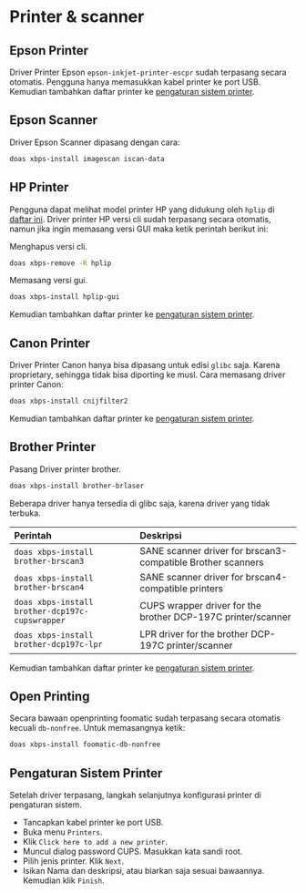 # Printer & scanner

## Epson Printer

Driver Printer Epson `epson-inkjet-printer-escpr` sudah terpasang secara otomatis. Pengguna hanya memasukkan kabel printer ke port USB. Kemudian tambahkan daftar printer ke [pengaturan sistem printer](#pengaturan-sistem-printer).

## Epson Scanner

Driver Epson Scanner dipasang dengan cara:

```sh
doas xbps-install imagescan iscan-data
```

## HP Printer

Pengguna dapat melihat model printer HP yang didukung oleh `hplip` di [daftar ini](https://developers.hp.com/hp-linux-imaging-and-printing/supported_devices/index). Driver printer HP versi cli sudah terpasang secara otomatis, namun jika ingin memasang versi GUI maka ketik perintah berikut ini:

Menghapus versi cli.

```sh
doas xbps-remove -R hplip
```

Memasang versi gui.

```sh
doas xbps-install hplip-gui
```

Kemudian tambahkan daftar printer ke [pengaturan sistem printer](#pengaturan-sistem-printer).

## Canon Printer

Driver Printer Canon hanya bisa dipasang untuk edisi `glibc` saja. Karena proprietary, sehingga tidak bisa diporting ke musl. Cara memasang driver printer Canon:

```sh
doas xbps-install cnijfilter2
```

Kemudian tambahkan daftar printer ke [pengaturan sistem printer](#pengaturan-sistem-printer).

## Brother Printer

Pasang Driver printer brother.

```sh
doas xbps-install brother-brlaser
```

Beberapa driver hanya tersedia di glibc saja, karena driver yang tidak terbuka.

| Perintah                                        | Deskripsi                                                    |
| :---------------------------------------------- | :----------------------------------------------------------- |
| `doas xbps-install brother-brscan3`             | SANE scanner driver for brscan3-compatible Brother scanners  |
| `doas xbps-install brother-brscan4`             | SANE scanner driver for brscan4-compatible printers          |
| `doas xbps-install brother-dcp197c-cupswrapper` | CUPS wrapper driver for the brother DCP-197C printer/scanner |
| `doas xbps-install brother-dcp197c-lpr`         | LPR driver for the brother DCP-197C printer/scanner          |

Kemudian tambahkan daftar printer ke [pengaturan sistem printer](#pengaturan-sistem-printer).

## Open Printing

Secara bawaan openprinting foomatic sudah terpasang secara otomatis kecuali `db-nonfree`. Untuk memasangnya ketik:

```sh
doas xbps-install foomatic-db-nonfree
```

## Pengaturan Sistem Printer

Setelah driver terpasang, langkah selanjutnya konfigurasi printer di pengaturan sistem.

* Tancapkan kabel printer ke port USB.
* Buka menu `Printers`.
* Klik `Click here to add a new printer`.
* Muncul dialog password CUPS. Masukkan kata sandi root.
* Pilih jenis printer. Klik `Next`.
* Isikan Nama dan deskripsi, atau biarkan saja sesuai bawaannya. Kemudian klik `Finish`.
